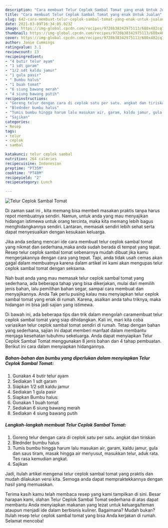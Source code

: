 ```yaml
---
description: "Cara membuat Telur Ceplok Sambal Tomat yang enak Untuk Jualan"
title: "Cara membuat Telur Ceplok Sambal Tomat yang enak Untuk Jualan"
slug: 642-cara-membuat-telur-ceplok-sambal-tomat-yang-enak-untuk-jualan
date: 2021-03-09T16:34:05.023Z
image: https://img-global.cpcdn.com/recipes/9728b38342975113/680x482cq70/telur-ceplok-sambal-tomat-foto-resep-utama.jpg
thumbnail: https://img-global.cpcdn.com/recipes/9728b38342975113/680x482cq70/telur-ceplok-sambal-tomat-foto-resep-utama.jpg
cover: https://img-global.cpcdn.com/recipes/9728b38342975113/680x482cq70/telur-ceplok-sambal-tomat-foto-resep-utama.jpg
author: Janie Cummings
ratingvalue: 3.1
reviewcount: 13
recipeingredient:
- "4 butir telur ayam"
- "1 sdt garam"
- "1/2 sdt kaldu jamur"
- "1 gula pasir"
- " Bumbu halus"
- "1 buah tomat"
- "6 siung bawang merah"
- "4 siung bawang putih"
recipeinstructions:
- "Goreng telur dengan cara di ceplok satu per satu. angkat dan tiriskan"
- "Blednder bumbu halus"
- "Tumis bumbu hingga harum lalu masukan air, garam, kaldu jamur, gula dan saus tiram, masak hingga air menyusut, masukkan telur, aduk rata. Tes rasa kemudian angkat."
- "Sajikan"
categories:
- Resep
tags:
- telur
- ceplok
- sambal

katakunci: telur ceplok sambal 
nutrition: 264 calories
recipecuisine: Indonesian
preptime: "PT35M"
cooktime: "PT48M"
recipeyield: "2"
recipecategory: Lunch

---
```



![Telur Ceplok Sambal Tomat](https://img-global.cpcdn.com/recipes/9728b38342975113/680x482cq70/telur-ceplok-sambal-tomat-foto-resep-utama.jpg)

Di zaman  saat ini , kita memang bisa membeli masakan praktis tanpa harus repot membuatnya sendiri. Namun, untuk anda yang mau menyajikan hidangan istimewa untuk orang tercinta, maka kita memang lebih bagus menghidangkannya sendiri. Lantaran, memasak sendiri lebih sehat serta dapat menyesuaikan dengan kesukaan keluarga.

Jika anda sedang mencari ide cara membuat telur ceplok sambal tomat yang nikmat dan sederhana,maka anda sudah berada di tempat yang tepat. Resep telur ceplok sambal tomat  sebenarnya mudah dibuat jika kamu mengerjakannya dengan cara yang tepat. Tapi, anda tidak usah cemas akan gagal dalam membuatnya 
karena dalam artikel ini kami akan mengupas telur ceplok sambal tomat dengan seksama.  



Nah buat anda yang mau memasak telur ceplok sambal tomat yang sederhana, ada beberapa tahap yang bisa dikerjakan, mulai dari memilih jenis bahan, lalu pemilihan bahan segar, sampai cara membuat dan menyajikannya. Anda Tak perlu pusing kalau mau menyiapkan telur ceplok sambal tomat yang enak di rumah. Karena, asalkan anda  tahu triknya, maka hidangan ini bisa jadi sajian yang istimewa.

Di bawah ini, ada beberapa tips dan trik dalam mengolah caramembuat telur ceplok sambal tomat yang siap dihidangkan. Kali ini, mari kita coba variasikan telur ceplok sambal tomat sendiri di rumah. Tetap dengan bahan yang sederhana, sajian ini dapat memberi manfaat dalam membantu menjaga kesehatan tubuhmu sekeluarga. Anda dapat menyiapkan Telur Ceplok Sambal Tomat menggunakan 8 jenis bahan dan 4 tahap pembuatan. Berikut ini cara dalam menyiapkan hidangannya.

<!--inarticleads1-->

##### Bahan-bahan dan bumbu yang diperlukan dalam menyiapkan Telur Ceplok Sambal Tomat:

1. Gunakan 4 butir telur ayam
1. Sediakan 1 sdt garam
1. Siapkan 1/2 sdt kaldu jamur
1. Sediakan 1 gula pasir
1. Siapkan  Bumbu halus:
1. Gunakan 1 buah tomat
1. Sediakan 6 siung bawang merah
1. Sediakan 4 siung bawang putih




<!--inarticleads2-->

##### Langkah-langkah membuat Telur Ceplok Sambal Tomat:

1. Goreng telur dengan cara di ceplok satu per satu. angkat dan tiriskan
1. Blednder bumbu halus
1. Tumis bumbu hingga harum lalu masukan air, garam, kaldu jamur, gula dan saus tiram, masak hingga air menyusut, masukkan telur, aduk rata. Tes rasa kemudian angkat.
1. Sajikan




Jadi, itulah artikel mengenai  telur ceplok sambal tomat  yang praktis dan mudah dilakukan versi kita. Semoga anda dapat mempraktekkannya dengan hasil yang memuaskan. 

Terima kasih kamu telah membaca resep yang kami tampilkan di sini. Besar harapan kami, olahan  Telur Ceplok Sambal Tomat sederhana di atas dapat membantu Anda menyiapkan makanan yang lezat untuk keluarga/teman ataupun menjadi ide dalam berbisnis kuliner. Bagaimana? Mudah bukan? Itulah resep telur ceplok sambal tomat yang bisa Anda kerjakan di rumah. Selamat mencoba!

